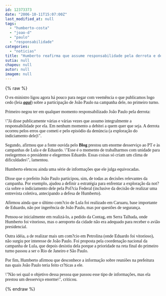 ```yaml
---
id: 12373373
date: "2006-10-11T15:07:00Z"
last_modified_at: null
tags:
  - "humberto-costa"
  - "joao-d"
  - "paulo"
  - "responsabilidade"
categories:
  - "noticias"
title: "Humberto reafirma que assume responsabilidade pela derrota e defende Jo\u00e3o Paulo"
sutia: null
chapeu: null
autor: null
imagem: null
---
```

{% raw %}
<p><P><FONT face=Verdana>O ex-ministro ligou agora há pouco para negar com veemência o que publicamos logo cedo (leia <STRONG><EM><A href=\"https://jc3.uol.com.br/blogs/jc/2006/10/11/index.php#2288\" target=_blank>aqui</A></EM></STRONG>) sobre a participação de João Paulo na campanha dele, no primeiro turno.</FONT></P></p>
<p><P><FONT face=Verdana>Primeiro negou ter em qualquer momento responsabilizado João Paulo pela derrota: </FONT></P></p>
<p><P><FONT face=Verdana>\"Já disse publicamente várias e várias vezes que assumo integralmente a responsabilidade por ela. Em nenhum momento a debitei a quem quer que seja. A derrota ocorreu pelos erros que cometi e pelo episódio da denúncia (a exploração do indiciamento dele)\".</FONT></P></p>
<p><P><FONT face=Verdana>Segundo, afirmou que a fonte ouvida pelo <STRONG>Blog</STRONG> prestou um enorme desserviço ao PT e às campanhas de Lula e de Eduardo. \"Esse é o momento de trabalharmos com unidade para reelegermos o presidente e elegermos Eduardo. Essas coisas só criam um clima de dificuldades\", lamentou.</FONT></P></p>
<p><P><FONT face=Verdana>Humberto elencou ainda uma série de informações que ele julga equivocadas.</FONT></P></p>
<p><P><FONT face=Verdana>Disse que o prefeito João Paulo participou, sim, de todas as decisões relevantes da campanha. Por exemplo, ajudou a definir a estratégia para enfrentar a exploração da not?cia sobre o indiciamento dele pela Pol?cia Federal (inclusive da decisão de realizar uma entrevista coletiva, antecipando a defesa de Humberto).</FONT></P></p>
<p><P><FONT face=Verdana>Afirmou ainda que o último com?cio de Lula foi realizado em Caruaru, base importante de Eduardo, não por ingerência de João Paulo, mas por questões de segurança. </FONT></P></p>
<p><P><FONT face=Verdana>Pensou-se inicialmente em realizá-lo, a pedido da Contag, em Serra Talhada, onde Humberto foi vitorioso, mas o aeroporto da cidade não era adequado para receber o avião presidencial.</FONT></P></p>
<p><P><FONT face=Verdana>Outra idéia, a de realizar mais um com?cio em Petrolina (onde Eduardo foi vitorioso), não surgiu por interesse de João Paulo. Foi proposta pela coordenação nacional da campanha de Lula, que depois desistiu dela porque a prioridade na reta final do primeiro turno passou a ser o Rio de Janeiro e São Paulo.</FONT></P></p>
<p><P><FONT face=Verdana>Por fim, Humberto afirmou que desconhece a informação sobre reuniões na prefeitura nas quais João Paulo teria feito cr?ticas a ele.</FONT></P></p>
<p><P><FONT face=Verdana>\"Não sei qual o objetivo dessa pessoa que passou esse tipo de informações, mas ela prestou um desserviço enorme\", criticou.</FONT></P> </p>
{% endraw %}